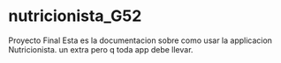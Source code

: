 # nutricionista_G52
 Proyecto Final
 Esta es la documentacion sobre como usar la applicacion Nutricionista. un extra pero q toda app debe llevar. 
